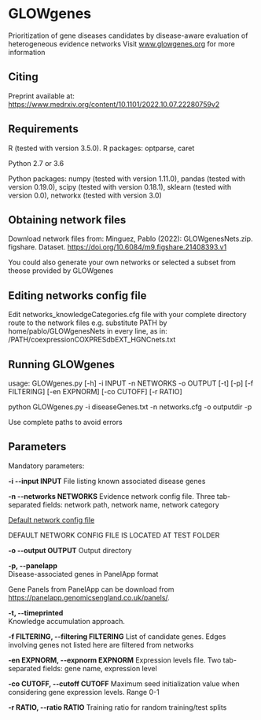 # GLOWgenes
Prioritization of gene diseases candidates by disease-aware evaluation of heterogeneous evidence networks
Visit www.glowgenes.org for more information

## Citing
Preprint available at: https://www.medrxiv.org/content/10.1101/2022.10.07.22280759v2

## Requirements

R (tested with version 3.5.0). 
R packages: optparse, caret

Python 2.7 or 3.6

Python packages: numpy (tested with version 1.11.0), pandas (tested with version 0.19.0), scipy (tested with version 0.18.1), sklearn (tested with version 0.0), networkx (tested with version 3.0)

## Obtaining network files
Download network files from: Minguez, Pablo (2022): GLOWgenesNets.zip. figshare. Dataset. https://doi.org/10.6084/m9.figshare.21408393.v1

You could also generate your own networks or selected a subset from theose provided by GLOWgenes

## Editing networks config file
Edit networks_knowledgeCategories.cfg file with your complete directory route to the network files
e.g. substitute PATH by home/pablo/GLOWgenesNets in every line, as in: /PATH/coexpressionCOXPRESdbEXT_HGNCnets.txt

## Running GLOWgenes

usage: GLOWgenes.py [-h] -i INPUT -n NETWORKS -o OUTPUT [-t] [-p]
                    [-f FILTERING] [-en EXPNORM] [-co CUTOFF] [-r RATIO]


python GLOWgenes.py -i diseaseGenes.txt -n networks.cfg -o outputdir -p

Use complete paths to avoid errors

## Parameters

Mandatory parameters:

**-i --input INPUT**
File listing known associated disease genes

**-n --networks NETWORKS**
Evidence network config file. Three tab-separated fields: network path, network name, network category

[Default network config file](networks_knowledgeCategories.cfg)

DEFAULT NETWORK CONFIG FILE IS LOCATED AT TEST FOLDER

**-o --output OUTPUT**
Output directory

**-p, --panelapp**       
Disease-associated genes in PanelApp format

Gene Panels from PanelApp can be download from https://panelapp.genomicsengland.co.uk/panels/.

**-t, --timeprinted**     
Knowledge accumulation approach.
  
**-f FILTERING, --filtering FILTERING**
List of candidate genes. Edges involving genes not listed here are filtered from networks
  
**-en EXPNORM, --expnorm EXPNORM**
Expression levels file. Two tab-separated fields: gene name, expression level               


**-co CUTOFF, --cutoff CUTOFF**
Maximum seed initialization value when considering gene expression levels. Range 0-1
  
  
**-r RATIO, --ratio RATIO**
Training ratio for random training/test splits
